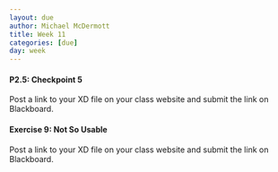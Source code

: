 ```yaml
---
layout: due
author: Michael McDermott
title: Week 11
categories: [due]
day: week
---
```

#### P2.5: Checkpoint 5
Post a link to your XD file on your class website and submit the link on Blackboard.

#### Exercise 9: Not So Usable
Post a link to your XD file on your class website and submit the link on Blackboard.
